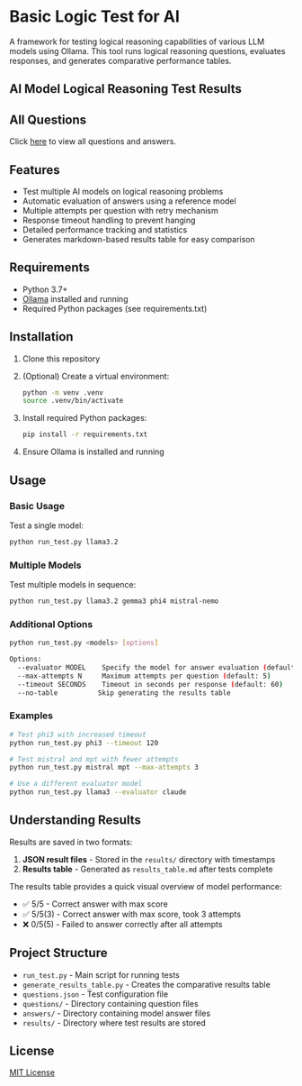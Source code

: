 # Basic Logic Test for AI

A framework for testing logical reasoning capabilities of various LLM models using Ollama. This tool runs logical reasoning questions, evaluates responses, and generates comparative performance tables.

## AI Model Logical Reasoning Test Results

<!-- BEGIN_RESULTS_TABLE -->
<!-- END_RESULTS_TABLE -->

## All Questions

Click [here](questions.md) to view all questions and answers.

## Features

- Test multiple AI models on logical reasoning problems
- Automatic evaluation of answers using a reference model
- Multiple attempts per question with retry mechanism
- Response timeout handling to prevent hanging
- Detailed performance tracking and statistics
- Generates markdown-based results table for easy comparison

## Requirements

- Python 3.7+
- [Ollama](https://ollama.ai/) installed and running
- Required Python packages (see requirements.txt)

## Installation

1. Clone this repository
2. (Optional) Create a virtual environment:

    ```bash
    python -m venv .venv
    source .venv/bin/activate
    ```
3. Install required Python packages:

    ```bash
    pip install -r requirements.txt
    ```

3. Ensure Ollama is installed and running

## Usage

### Basic Usage

Test a single model:

```bash
python run_test.py llama3.2
```

### Multiple Models

Test multiple models in sequence:

```bash
python run_test.py llama3.2 gemma3 phi4 mistral-nemo
```

### Additional Options

```bash
python run_test.py <models> [options]

Options:
  --evaluator MODEL    Specify the model for answer evaluation (default: gemma3:27b)
  --max-attempts N     Maximum attempts per question (default: 5)
  --timeout SECONDS    Timeout in seconds per response (default: 60)
  --no-table          Skip generating the results table
```

### Examples

```bash
# Test phi3 with increased timeout
python run_test.py phi3 --timeout 120

# Test mistral and mpt with fewer attempts
python run_test.py mistral mpt --max-attempts 3

# Use a different evaluator model
python run_test.py llama3 --evaluator claude
```

## Understanding Results

Results are saved in two formats:

1. **JSON result files** - Stored in the `results/` directory with timestamps
2. **Results table** - Generated as `results_table.md` after tests complete

The results table provides a quick visual overview of model performance:
- ✅ 5/5 - Correct answer with max score
- ✅ 5/5(3) - Correct answer with max score, took 3 attempts
- ❌ 0/5(5) - Failed to answer correctly after all attempts

## Project Structure

- `run_test.py` - Main script for running tests
- `generate_results_table.py` - Creates the comparative results table
- `questions.json` - Test configuration file
- `questions/` - Directory containing question files
- `answers/` - Directory containing model answer files
- `results/` - Directory where test results are stored

## License

[MIT License](LICENSE)